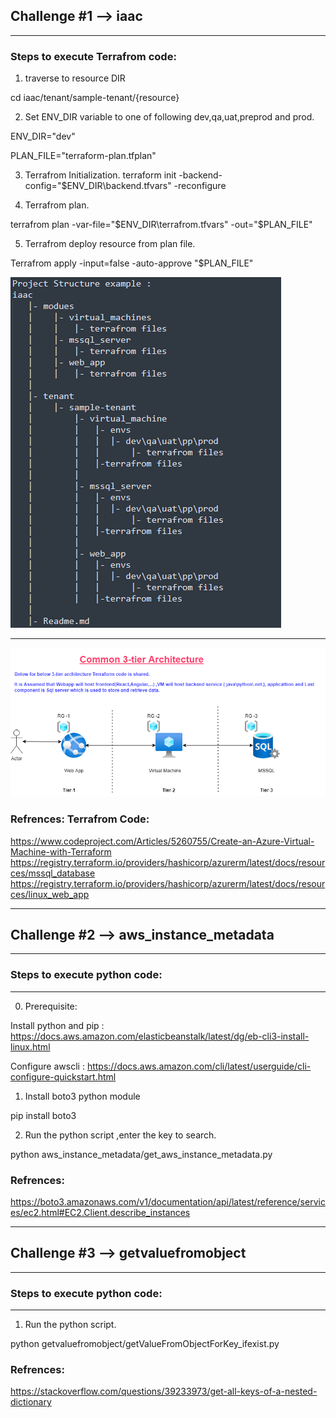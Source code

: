 

## Challenge #1 --> iaac
_____________


### Steps to execute Terrafrom code:


 1) traverse to resource DIR
 
cd iaac/tenant/sample-tenant/{resource}

 2)  Set ENV_DIR variable to one of following dev,qa,uat,preprod and prod.
 
ENV_DIR="dev"

PLAN_FILE="terraform-plan.tfplan"

 3) Terrafrom Initialization.
terraform init -backend-config="$ENV_DIR\backend.tfvars" -reconfigure

 4) Terrafrom plan.
 
terrafrom plan -var-file="$ENV_DIR\terrafrom.tfvars" -out="$PLAN_FILE"

 5) Terrafrom deploy resource from plan file.
 
Terrafrom apply -input=false -auto-approve "$PLAN_FILE"

  
  <img src="./project_structure.PNG">
  
___________________________________________________________________________________

   
   <img src="./3tier.png">


### Refrences: Terrafrom Code:
https://www.codeproject.com/Articles/5260755/Create-an-Azure-Virtual-Machine-with-Terraform
https://registry.terraform.io/providers/hashicorp/azurerm/latest/docs/resources/mssql_database
https://registry.terraform.io/providers/hashicorp/azurerm/latest/docs/resources/linux_web_app

___________________________________________________________________________________

## Challenge #2  --> aws_instance_metadata
_____________


### Steps to execute python code:
-------------------------------

 0) Prerequisite:

Install  python and pip : https://docs.aws.amazon.com/elasticbeanstalk/latest/dg/eb-cli3-install-linux.html

Configure awscli : https://docs.aws.amazon.com/cli/latest/userguide/cli-configure-quickstart.html

 1) Install boto3 python module
 
pip install boto3


 2) Run the python script ,enter the key to search.
 
python aws_instance_metadata/get_aws_instance_metadata.py


### Refrences: 

https://boto3.amazonaws.com/v1/documentation/api/latest/reference/services/ec2.html#EC2.Client.describe_instances
___________________________________________________________________________________


## Challenge #3 --> getvaluefromobject
______________________________________

### Steps to execute python code:
-------------------------------

 1) Run the python script.

python getvaluefromobject/getValueFromObjectForKey_ifexist.py


### Refrences: 

https://stackoverflow.com/questions/39233973/get-all-keys-of-a-nested-dictionary
